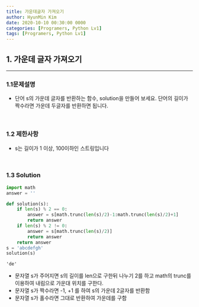 ```yaml
---
title: 가운데글자 가져오기
author: HyunMin Kim
date: 2020-10-10 00:30:00 0000
categories: [Programers, Python Lv1]
tags: [Programers, Python Lv1]
---
```



## 1. 가운데 글자 가져오기
---
### 1.1문제설명
- 단어 s의 가운데 글자를 반환하는 함수, solution을 만들어 보세요. 단어의 길이가 짝수라면 가운데 두글자를 반환하면 됩니다.

<br>

### 1.2 제한사항
- s는 길이가 1 이상, 100이하인 스트링입니다

<br>

### 1.3 Solution

```python
import math
answer = ''

def solution(s):
    if len(s) % 2 == 0:
        answer = s[math.trunc(len(s)/2)-1:math.trunc(len(s)/2)+1]
        return answer
    if len(s) % 2 != 0:
        answer = s[math.trunc(len(s)/2)]
        return answer
    return answer
s = 'abcdefgh'
solution(s)
```
    'de'

- 문자열 s가 주어지면 s의 길이를 len으로 구한뒤 나누기 2를 하고 math의 trunc를 이용하여 내림으로 가운대 위치를 구한다.
- 문자열 s가 짝수라면 -1, +1 를 하여 s의 가운데 2글자를 반환함
- 문자열 s가 홀수라면 그대로 반환하여 가운데를 구함
